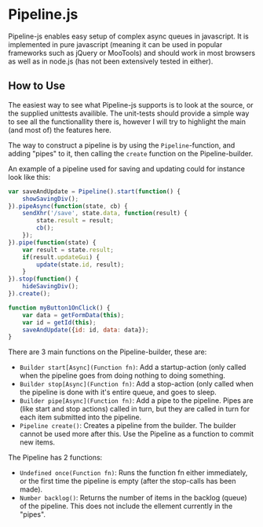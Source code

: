 Pipeline.js
===========

Pipeline-js enables easy setup of complex async queues in javascript.
It is implemented in pure javascript (meaning it can be used in popular
frameworks such as jQuery or MooTools) and should work in most browsers as well
as in node.js (has not been extensively tested in either).

How to Use
----------

The easiest way to see what Pipeline-js supports is to look at the source, or
the supplied unittests availible. The unit-tests should provide a simple way to
see all the functionallity there is, however I will try to highlight the main
(and most of) the features here.

The way to construct a pipeline is by using the `Pipeline`-function, and adding
"pipes" to it, then calling the `create` function on the Pipeline-builder.

An example of a pipeline used for saving and updating could for instance look
like this:

```javascript
var saveAndUpdate = Pipeline().start(function() {
    showSavingDiv();
}).pipeAsync(function(state, cb) {
    sendXhr('/save', state.data, function(result) {
        state.result = result;
        cb();
    });
}).pipe(function(state) {
    var result = state.result;
    if(result.updateGui) {
        update(state.id, result);
    }
}).stop(function() {
    hideSavingDiv();
}).create();

function myButton1OnClick() {
    var data = getFormData(this);
    var id = getId(this);
    saveAndUpdate({id: id, data: data});
}
```

There are 3 main functions on the Pipeline-builder, these are:

*   `Builder start[Async](Function fn)`: Add a startup-action (only called when the pipeline goes from doing nothing to doing something.
*   `Builder stop[Async](Function fn)`: Add a stop-action (only called when the pipeline is done with it's entire queue, and goes to sleep.
*   `Builder pipe[Async](Function fn)`: Add a pipe to the pipeline. Pipes are (like start and stop actions) called in turn, but they are called in turn for each item submitted into the pipeline.
*   `Pipeline create()`: Creates a pipeline from the builder. The builder cannot be used more after this. Use the Pipeline as a function to commit new items.


The Pipeline has 2 functions:

*   `Undefined once(Function fn)`: Runs the function fn either immediately, or the first time the pipeline is empty (after the stop-calls has been made).
*   `Number backlog()`: Returns the number of items in the backlog (queue) of the pipeline. This does not include the ellement currently in the "pipes".